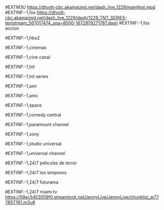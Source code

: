 
#EXTM3U
https://dtvott-cbc.akamaized.net/dash_live_1229/manifest.mpd
#EXTINF:-1,fox 
https://dtvott-cbc.akamaized.net/dash_live_1229/dash/1229_TNT_SERIES-textstream_567017474_spa=8000-1672979271787.dash
#EXTINF:-1,fox accion

#EXTINF:-1,hbo2

#EXTINF:-1,cinemax

#EXTINF:-1,cine canal

#EXTINF:-1,tnt 

#EXTINF:-1,tnt series

#EXTINF:-1,axn

#EXTINF:-1,amc

#EXTINF:-1,space

#EXTINF:-1,comedy central

#EXTINF:-1,paramount channel

#EXTINF:-1,sony

#EXTINF:-1,studio universal

#EXTINF:-1,universal channel

#EXTINF:-1,24/7 peliculas de terror

#EXTINF:-1,24/7 los simpsons

#EXTINF:-1,24/7 futurama

#EXTINF:-1,24/7  miami tv
https://59ec5453559f0.streamlock.net/JennyLive/JennyLive/chunklist_w777857761.m3u8





